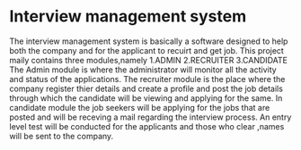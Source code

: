 # Interview management system
The interview management system is basically a software designed to help both the company and for the applicant to recuirt and get job.
This project maily contains three modules,namely 
  1.ADMIN
  2.RECRUITER
  3.CANDIDATE
The Admin module is where the administrator will monitor all the activity and status of the applications.
The recruiter module is the place where the company register thier details and create a profile and post the job details through which the candidate will be 
viewing and applying for the same.
In candidate module the job seekers will be applying for the jobs that are posted and will be receving a mail regarding the interview process.
An entry level test will be conducted for the applicants and those who clear ,names will be sent to the company.
